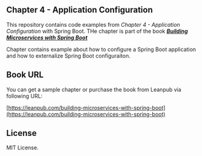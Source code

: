 Chapter 4 - Application Configuration
------
This repository contains code examples from *Chapter 4 - Application Configuration* with Spring Boot. THe chapter is part of the book ***[Building Microservices with Spring Boot](https://leanpub.com/building-microservices-with-spring-boot)***

Chapter contains example about how to configure a Spring Boot application and how to externalize Spring Boot configuraiton.



## Book URL
You can get a sample chapter or purchase the book from Leanpub via following URL:

[https://leanpub.com/building-microservices-with-spring-boot](https://leanpub.com/building-microservices-with-spring-boot)


## License
MIT License.